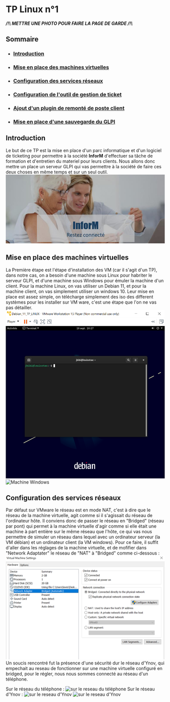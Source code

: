 # TP Linux n°1

***/!\ METTRE UNE PHOTO POUR FAIRE LA PAGE DE GARDE /!\\***

## Sommaire

- ### [Introduction](https://github.com/LBROCHARD/TP_Linux/blob/main/TP.md#introduction-1)
- ### [Mise en place des machines virtuelles](https://github.com/LBROCHARD/TP_Linux/blob/main/TP.md#mise-en-place-des-machines-virtuelles-1)
- ### [Configuration des services réseaux](https://github.com/LBROCHARD/TP_Linux/blob/main/TP.md#configuration-des-services-r%C3%A9seaux-1)
- ### [Configuration de l'outil de gestion de ticket]()
- ### [Ajout d'un plugin de remonté de poste client]()
- ### [Mise en place d'une sauvegarde du GLPI]()

## Introduction

Le but de ce TP est la mise en place d'un parc informatique et d'un logiciel de ticketing pour permettre à la société **InforM** d'effectuer sa tâche de formation et d'entretien du materiel pour leurs clients.
Nous allons donc mettre un place un serveur GLPI qui vas permettre à la société de faire ces deux choses en même temps et sur un seul outil.
![](https://github.com/LBROCHARD/TP_Linux/blob/main/images/Capture%20d%E2%80%99%C3%A9cran%202021-09-16%20155218.png)

## Mise en place des machines virtuelles

La Première étape est l'étape d'installation des VM (car il s'agit d'un TP), dans notre cas, on a besoin d'une machine sous Linux pour habriter le serveur GLPI, et d'une machine sous Windows pour émuler la machine d'un client. 
Pour la machine Linux, on vas utiliser un Debian 11, et pour la machine client, on vas simplement utiliser un windows 10. 
Leur mise en place est assez simple, on télécharge simplement des iso des different systèmes pour les installer sur VM ware, c'est une étape que l'on ne vas pas détailler.
![Machine Debian](https://github.com/LBROCHARD/TP_Linux/blob/main/images/004%20vm%20debian.png)
![Machine Windows]()

## Configuration des services réseaux

Par défaut sur VMware le réseau est en mode NAT, c'est à dire que le réseau de la machine virtuelle, agit comme si il s'agissait du réseau de l'ordinateur hôte.
Il conviens donc de passer le réseau en "Bridged" (réseau par pont) qui permet à la machine virtuelle d'agir comme si elle était une machine à part entière sur le même réseau que l'hôte, ce qui vas nous permettre de simuler un réseau dans lequel avec un ordinateur serveur (la VM débian) et un ordinateur client (la VM windows).
Pour ce faire, il suffit d'aller dans les réglages de la machine virtuelle, et de mofifier dans "Network Adaptater" le réseau de "NAT" à "Bridged" comme ci-dessous :
![](https://github.com/LBROCHARD/TP_Linux/blob/main/images/001%20passage%20de%20la%20debian%20en%20bridge.png)
Un soucis rencontré fut la présence d'une sécurité dur le réseau d'Ynov, qui empechait au reseau de fonctionner sur une machine virtuelle configuré en bridged, pour le régler, nous nous sommes connecté au réseau d'un téléphone.

Sur le réseau du téléphone :
![sur le reseau du téléphone]()
Sur le réseau d'Ynov :
![sur le reseau d'Ynov]() 
![sur le reseau d'Ynov]() 

